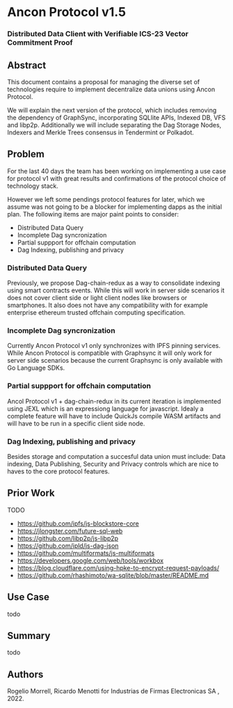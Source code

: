 # Ancon Protocol v1.5
### Distributed Data Client with Verifiable ICS-23 Vector Commitment Proof

## Abstract

This document contains a proposal for managing the diverse set of technologies require to implement decentralize data unions using Ancon Protocol.

We will explain the next version of the protocol, which includes removing the dependency of GraphSync, incorporating SQLlite APIs, Indexed DB, VFS and libp2p. Additionally we will include separating the Dag Storage Nodes, Indexers and Merkle Trees consensus in Tendermint or Polkadot.

## Problem

For the last 40 days the team has been working on implementing a use case for protocol v1 with great results and confirmations of the protocol choice of technology stack.

However we left some pendings protocol features for later, which we assume was not going to be a blocker for implementing dapps as the initial plan. The following items are major paint points to consider:

- Distributed Data Query
- Incomplete Dag syncronization
- Partial suppport for offchain computation
- Dag Indexing, publishing and privacy

### Distributed Data Query

Previously, we propose Dag-chain-redux as a way to consolidate indexing using smart contracts events. While this will work in server side scenarios it does not cover client side or light client nodes like browsers or smartphones. It also does not have any compatibility with for example enterprise ethereum trusted offchain computing specification.

### Incomplete Dag syncronization

Currently Ancon Protocol v1 only synchronizes with IPFS pinning services. While Ancon Protocol is compatible with Graphsync it will only work for server side scenarios because the current Graphsync is only available with Go Language SDKs.

### Partial suppport for offchain computation

Ancol Protocol v1 + dag-chain-redux in its current iteration is implemented using JEXL which is an expressiong language for javascript.
Idealy a complete feature will have to include QuickJs compile WASM artifacts and will have to be run in a specific client side node.

### Dag Indexing, publishing and privacy

Besides storage and computation a succesful data union must include: Data indexing, Data Publishing, Security and Privacy controls which are nice to haves to the core protocol features.

## Prior Work

TODO
- https://github.com/ipfs/js-blockstore-core
- https://jlongster.com/future-sql-web
- https://github.com/libp2p/js-libp2p
- https://github.com/ipld/js-dag-json
- https://github.com/multiformats/js-multiformats 
- https://developers.google.com/web/tools/workbox
- https://blog.cloudflare.com/using-hpke-to-encrypt-request-payloads/
- https://github.com/rhashimoto/wa-sqlite/blob/master/README.md

## Use Case

todo

## Summary

todo

## Authors

Rogelio Morrell, Ricardo Menotti for Industrias de Firmas Electronicas SA , 2022.

